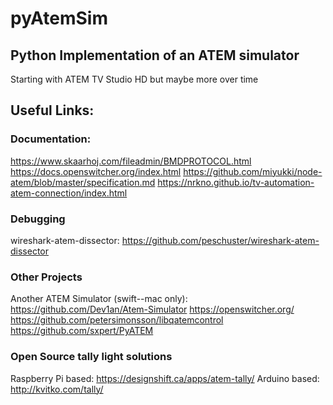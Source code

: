 # pyAtemSim
## Python Implementation of an ATEM simulator

Starting with ATEM TV Studio HD but maybe more over time

## Useful Links:
### Documentation:
https://www.skaarhoj.com/fileadmin/BMDPROTOCOL.html
https://docs.openswitcher.org/index.html
https://github.com/miyukki/node-atem/blob/master/specification.md
https://nrkno.github.io/tv-automation-atem-connection/index.html

### Debugging
wireshark-atem-dissector: https://github.com/peschuster/wireshark-atem-dissector

### Other Projects
Another ATEM Simulator (swift--mac only): https://github.com/Dev1an/Atem-Simulator
https://openswitcher.org/
https://github.com/petersimonsson/libqatemcontrol
https://github.com/sxpert/PyATEM

### Open Source tally light solutions
Raspberry Pi based: https://designshift.ca/apps/atem-tally/
Arduino based: http://kvitko.com/tally/
